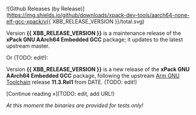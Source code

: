 ![Github Releases (by Release)](https://img.shields.io/github/downloads/xpack-dev-tools/aarch64-none-elf-gcc-xpack/v{{ XBB_RELEASE_VERSION }}/total.svg)

Version **{{ XBB_RELEASE_VERSION }}** is a maintenance release of the **xPack GNU AArch64 Embedded GCC** package; it updates to the latest upstream master.

Or (TODO: edit!):

Version **{{ XBB_RELEASE_VERSION }}** is a new release of the **xPack GNU AArch64 Embedded GCC** package, following the upstream [Arm GNU Toolchain](https://developer.arm.com/Tools%20and%20Software/GNU%20Toolchain) release **11.3.Rel1** from DATE. (TODO: edit!)

[Continue reading »](TODO: edit, add URL!)

_At this moment the binaries are provided for tests only!_
